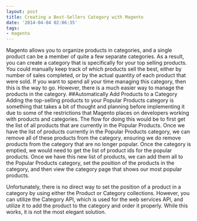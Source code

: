 ```yaml
---
layout: post
title: Creating a Best-Sellers Category with Magento
date: '2014-04-04 02:06:35'
tags:
- magento
---
```


Magento allows you to organize products in categories, and a single product can be a member of quite a few separate categories. As a result, you can create a category that is specifically for your top selling products. You could manually keep track of which products sell the best, either by number of sales completed, or by the actual quantity of each product that were sold. If you want to spend all your time managing this category, then this is the way to go. However, there is a much easier way to manage the products in the category.
##Automatically Add Products to a Category
Adding the top-selling products to your Popular Products category is something that takes a bit of thought and planning before implementing it due to some of the restrictions that Magento places on developers working with products and categories. The flow for doing this would be to first get the list of all products that are currently in the Popular Products. Once we have the list of products currently in the Popular Products category, we can remove all of these products from the category, ensuring we do remove products from the category that are no longer popular. Once the category is emptied, we would need to get the list of product ids for the popular products. Once we have this new list of products, we can add them all to the Popular Products category, set the position of the products in the category, and then view the category page that shows our most popular products.

Unfortunately, there is no direct way to set the position of a product in a category by using either the Product or Category collections. However, you can utilize the Category API, which is used for the web services API, and utilize it to add the product to the category and order it properly. While this works, it is not the most elegant solution.